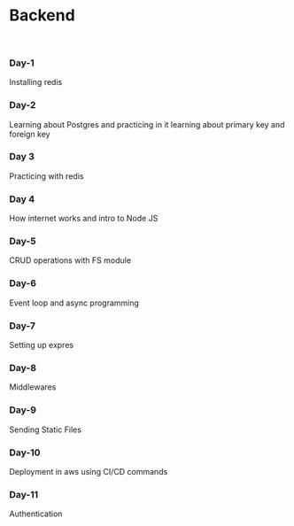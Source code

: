 # Backend
<p><br/>
  <h3>Day-1</h3>
  Installing redis
<br/>
<h3>Day-2</h3>
Learning about Postgres and practicing in it learning about primary key and foreign key
<br/>
<h3>Day 3</h3>
Practicing with redis
<br/>
<h3>Day 4</h3>
How internet works and intro to Node JS
<br/>
<h3>Day-5 </h3>
CRUD operations with FS module <br/>
<h3>Day-6</h3>
Event loop and async programming<br/>
<h3>Day-7</h3>
Setting up expres <br/>

<h3>Day-8</h3>
Middlewares<br/>

<h3>Day-9</h3>
Sending Static Files<br/>

<h3>Day-10</h3>
Deployment in aws using CI/CD commands <br/>

<h3>Day-11</h3>
Authentication<br/>
